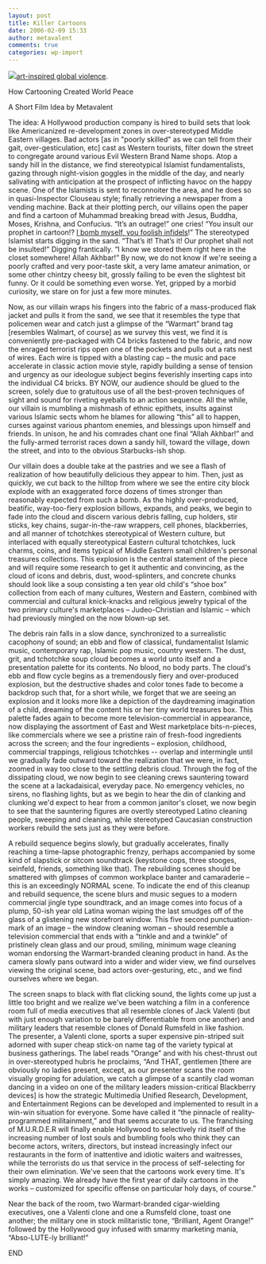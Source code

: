 ```yaml
---
layout: post
title: Killer Cartoons
date: 2006-02-09 15:33
author: metavalent
comments: true
categories: wp-import
---
```

<!--Lead Photo --><a href="https://www.humaneventsonline.com/sarticle.php?id=12146"><img src="https://web.archive.org/web/*/https://awebcamdarkly.com/">art-inspired global violence</a>.

How Cartooning Created World Peace

A Short Film Idea by Metavalent

The idea: A Hollywood production company is hired to build sets that look like Americanized re-development zones in over-stereotyped Middle Eastern villages. Bad actors [as in "poorly skilled" as we can tell from their gait, over-gesticulation, etc] cast as Western tourists, filter down the street to congregate around various Evil Western Brand Name shops. Atop a sandy hill in the distance, we find stereotypical Islamist fundamentalists, gazing through night-vision goggles in the middle of the day, and nearly salivating with anticipation at the prospect of inflicting havoc on the happy scene. One of the Islamists is sent to reconnoiter the area, and he does so in quasi-Inspector Clouseau style; finally retrieving a newspaper from a vending machine. Back at their plotting perch, our villains open the paper and find a cartoon of Muhammad breaking bread with Jesus, Buddha, Moses, Krishna, and Confucius. “It’s an outrage!” one cries! “You insult our prophet in cartoon!? <a href="https://www.f-secure.com/weblog/archives/archive-022006.html#00000805">I bomb myself, you foolish infidels</a>!” The stereotyped Islamist starts digging in the sand. “That’s it! That’s it! Our prophet shall not be insulted!” Digging frantically. “I know we stored them right here in the closet somewhere! Allah Akhbar!” By now, we do not know if we're seeing a poorly crafted and very poor-taste skit, a very lame amateur animation, or some other chintzy cheesy bit, grossly failing to be even the slightest bit funny.  Or it could be something even worse. Yet, gripped by a morbid curiosity, we stare on for just a few more minutes.

Now, as our villain wraps his fingers into the fabric of a mass-produced flak jacket and pulls it from the sand, we see that it resembles the type that policemen wear and catch just a glimpse of the “Warmart” brand tag [resembles Walmart, of course] as we survey this vest, we find it is conveniently pre-packaged with C4 bricks fastened to the fabric, and now the enraged terrorist rips open one of the pockets and pulls out a rats nest of wires.  Each wire is tipped with a blasting cap – the music and pace accelerate in classic action movie style, rapidly building a sense of tension and urgency as our ideologue subject begins feverishly inserting caps into the individual C4 bricks.  BY NOW, our audience should be glued to the screen, solely due to gratuitous use of all the best-proven techniques of sight and sound for riveting eyeballs to an action sequence.  All the while, our villain is mumbling a mishmash of ethnic epithets, insults against various Islamic sects whom he blames for allowing “this” all to happen, curses against various phantom enemies, and blessings upon himself and friends. In unison, he and his comrades chant one final “Allah Akhbar!” and the fully-armed terrorist races down a sandy hill, toward the village, down the street, and into to the obvious Starbucks-ish shop. 
  
Our villain does a double take at the pastries and we see a flash of realization of how beautifully delicious they appear to him.  Then, just as quickly, we cut back to the hilltop from where we see the entire city block explode with an exaggerated force dozens of times stronger than reasonably expected from such a bomb. As the highly over-produced, beatific, way-too-fiery explosion billows, expands, and peaks, we begin to fade into the cloud and discern various debris falling, cup holders, stir sticks, key chains, sugar-in-the-raw wrappers, cell phones, blackberries, and all manner of tchotchkes stereotypical of Western culture, but interlaced with equally stereotypical Eastern cultural tchotchkes, luck charms, coins, and items typical of Middle Eastern small children's personal treasures collections. This explosion is the central statement of the piece and will require some research to get it authentic and convincing, as the cloud of icons and debris, dust, wood-splinters, and concrete chunks should look like a soup consisting a ten year old child's “shoe box” collection from each of many cultures, Western and Eastern, combined with commercial and cultural knick-knacks and religious jewelry typical of the two primary culture's marketplaces – Judeo-Christian and Islamic – which had previously mingled on the now blown-up set.

The debris rain falls in a slow dance, synchronized to a surrealistic cacophony of sound; an ebb and flow of classical, fundamentalist Islamic music, contemporary rap, Islamic pop music, country western. The dust, grit, and tchotchke soup cloud becomes a world unto itself and a presentation palette for its contents. No blood, no body parts. The cloud's ebb and flow cycle begins as a tremendously fiery and over-produced explosion, but the destructive shades and color tones fade to become a backdrop such that, for a short while, we forget that we are seeing an explosion and it looks more like a depiction of the daydreaming imagination of a child, dreaming of the content his or her tiny world treasures box.  This palette fades again to become more television-commercial in appearance, now displaying the assortment of East and West marketplace bits-n-pieces, like commercials where we see a pristine rain of fresh-food ingredients across the screen; and the four ingredients – explosion, childhood, commercial trappings, religious tchotchkes -- overlap and intermingle until we gradually fade outward toward the realization that we were, in fact, zoomed in way too close to the settling debris cloud. Through the fog of the dissipating cloud, we now begin to see cleaning crews sauntering toward the scene at a lackadaisical, everyday pace. No emergency vehicles, no sirens, no flashing lights, but as we begin to hear the din of clanking and clunking we'd expect to hear from a common janitor's closet, we now begin to see that the sauntering figures are overtly stereotyped Latino cleaning people, sweeping and cleaning, while stereotyped Caucasian construction workers rebuild the sets just as they were before. 

A rebuild sequence begins slowly, but gradually accelerates, finally reaching a time-lapse photographic frenzy, perhaps accompanied by some kind of slapstick or sitcom soundtrack (keystone cops, three stooges, seinfeld, friends, something like that).  The rebuilding scenes should be smattered with glimpses of common workplace banter and camaraderie – this is an exceedingly NORMAL scene. To indicate the end of this cleanup and rebuild sequence, the scene blurs and music segues to a modern commercial jingle type soundtrack, and an image comes into focus of a plump, 50-ish year old Latina woman wiping the last smudges off of the glass of a glistening new storefront window. This five second punctuation-mark of an image – the window cleaning woman – should resemble a television commercial that ends with a “tinkle and and a twinkle” of pristinely clean glass and our proud, smiling, minimum wage cleaning woman endorsing the Warmart-branded cleaning product in hand. As the camera slowly pans outward into a wider and wider view, we find ourselves viewing the original scene, bad actors over-gesturing, etc., and we find ourselves where we began. 

The screen snaps to black with flat clicking sound, the lights come up just a little too bright and we realize we've been watching a film in a conference room full of media executives that all resemble clones of Jack Valenti (but with just enough variation to be barely differentiable from one another) and military leaders that resemble clones of Donald Rumsfeld in like fashion. The presenter, a Valenti clone, sports a super expensive pin-striped suit adorned with super cheap stick-on name tag of the variety typical at business gatherings.  The label reads “Orange” and with his chest-thrust out in over-stereotyped hubris he proclaims, “And THAT, gentlemen [there are obviously no ladies present, except, as our presenter scans the room visually groping for adulation, we catch a glimpse of a scantily clad woman dancing in a video on one of the military leaders mission-critical Blackberry devices] is how the strategic Multimedia Unified Research, Development, and Entertainment Regions can be developed and implemented to result in a win-win situation for everyone.  Some have called it “the pinnacle of reality-programmed militainment,” and that seems accurate to us.  The franchising of M.U.R.D.E.R will finally enable Hollywood to selectively rid itself of the increasing number of lost souls and bumbling fools who think they can become actors, writers, directors, but instead increasingly infect our restaurants in the form of inattentive and idiotic waiters and waitresses, while the terrorists do us that service in the process of self-selecting for their own elimination.  We've seen that the cartoons work every time.  It's simply amazing.  We already have the first year of daily cartoons in the works – customized for specific offense on particular holy days, of course.” 

Near the back of the room, two Warmart-branded cigar-wielding executives, one a Valenti clone and one a Rumsfeld clone, toast one another; the military one in stock militaristic tone, “Brilliant, Agent Orange!” followed by the Hollywood guy infused with smarmy marketing mania, “Abso-LUTE-ly brilliant!”

END

